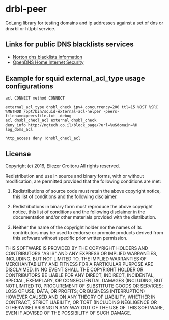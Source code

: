 drbl-peer
==========
GoLang library for testing domains and ip addresses against a set of dns or dnsrbl or httpbl service.


Links for public DNS blacklists services
-----
 - [Norton dns blacklists information](https://dns.norton.com/faq.html)
 - [OpenDNS Home Internet Security](https://www.opendns.com/home-internet-security/)

Example for squid external_acl_type usage configurations
-----
```
acl CONNECT method CONNECT

external_acl_type dnsbl_check ipv4 concurrency=200 ttl=15 %DST %SRC %METHOD /opt/bin/squid-external-acl-helper -peers-filename=peersfile.txt -debug
acl dnsbl_checl_acl external dnsbl_check
deny_info http://ngtech.co.il/block_page/?url=%u&domain=%H log_doms_acl

http_access deny !dnsbl_checl_acl
```

License
-------
Copyright (c) 2016, Eliezer Croitoru
All rights reserved.

Redistribution and use in source and binary forms, with or without modification, are permitted provided that the following conditions are met:

1. Redistributions of source code must retain the above copyright notice, this list of conditions and the following disclaimer.

2. Redistributions in binary form must reproduce the above copyright notice, this list of conditions and the following disclaimer in the documentation and/or other materials provided with the distribution.

3. Neither the name of the copyright holder nor the names of its contributors may be used to endorse or promote products derived from this software without specific prior written permission.

THIS SOFTWARE IS PROVIDED BY THE COPYRIGHT HOLDERS AND CONTRIBUTORS "AS IS" AND ANY EXPRESS OR IMPLIED WARRANTIES, INCLUDING, BUT NOT LIMITED TO, THE IMPLIED WARRANTIES OF MERCHANTABILITY AND FITNESS FOR A PARTICULAR PURPOSE ARE DISCLAIMED. IN NO EVENT SHALL THE COPYRIGHT HOLDER OR CONTRIBUTORS BE LIABLE FOR ANY DIRECT, INDIRECT, INCIDENTAL, SPECIAL, EXEMPLARY, OR CONSEQUENTIAL DAMAGES (INCLUDING, BUT NOT LIMITED TO, PROCUREMENT OF SUBSTITUTE GOODS OR SERVICES; LOSS OF USE, DATA, OR PROFITS; OR BUSINESS INTERRUPTION) HOWEVER CAUSED AND ON ANY THEORY OF LIABILITY, WHETHER IN CONTRACT, STRICT LIABILITY, OR TORT (INCLUDING NEGLIGENCE OR OTHERWISE) ARISING IN ANY WAY OUT OF THE USE OF THIS SOFTWARE, EVEN IF ADVISED OF THE POSSIBILITY OF SUCH DAMAGE.
